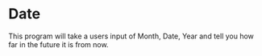 # Date
This program will take a users input of Month, Date, Year and tell you how far in the future it is from now. 
